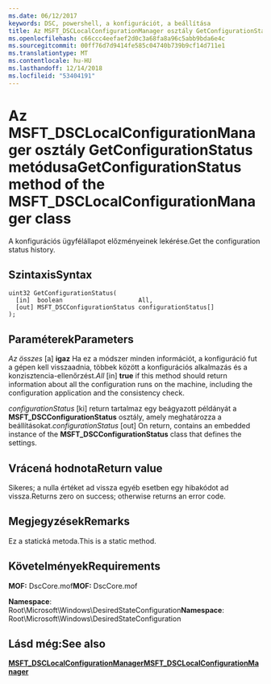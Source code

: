 ```yaml
---
ms.date: 06/12/2017
keywords: DSC, powershell, a konfigurációt, a beállítása
title: Az MSFT_DSCLocalConfigurationManager osztály GetConfigurationStatus metódusa
ms.openlocfilehash: c66ccc4eefaef2d0c3a68fa8a96c5abb9bda6e4c
ms.sourcegitcommit: 00ff76d7d9414fe585c04740b739b9cf14d711e1
ms.translationtype: MT
ms.contentlocale: hu-HU
ms.lasthandoff: 12/14/2018
ms.locfileid: "53404191"
---
```

# <a name="getconfigurationstatus-method-of-the-msftdsclocalconfigurationmanager-class"></a><span data-ttu-id="92218-103">Az MSFT_DSCLocalConfigurationManager osztály GetConfigurationStatus metódusa</span><span class="sxs-lookup"><span data-stu-id="92218-103">GetConfigurationStatus method of the MSFT_DSCLocalConfigurationManager class</span></span>

<span data-ttu-id="92218-104">A konfigurációs ügyfélállapot előzményeinek lekérése.</span><span class="sxs-lookup"><span data-stu-id="92218-104">Get the configuration status history.</span></span>

## <a name="syntax"></a><span data-ttu-id="92218-105">Szintaxis</span><span class="sxs-lookup"><span data-stu-id="92218-105">Syntax</span></span>

```mof
uint32 GetConfigurationStatus(
  [in]  boolean                     All,
  [out] MSFT_DSCConfigurationStatus configurationStatus[]
);
```

## <a name="parameters"></a><span data-ttu-id="92218-106">Paraméterek</span><span class="sxs-lookup"><span data-stu-id="92218-106">Parameters</span></span>

<span data-ttu-id="92218-107">*Az összes* \[a\] **igaz** Ha ez a módszer minden információt, a konfiguráció fut a gépen kell visszaadnia, többek között a konfigurációs alkalmazás és a konzisztencia-ellenőrzést.</span><span class="sxs-lookup"><span data-stu-id="92218-107">*All* \[in\] **true** if this method should return information about all the configuration runs on the machine, including the configuration application and the consistency check.</span></span>

<span data-ttu-id="92218-108">*configurationStatus* \[ki\] return tartalmaz egy beágyazott példányát a **MSFT_DSCConfigurationStatus** osztály, amely meghatározza a beállításokat.</span><span class="sxs-lookup"><span data-stu-id="92218-108">*configurationStatus* \[out\] On return, contains an embedded instance of the **MSFT_DSCConfigurationStatus** class that defines the settings.</span></span>

## <a name="return-value"></a><span data-ttu-id="92218-109">Vrácená hodnota</span><span class="sxs-lookup"><span data-stu-id="92218-109">Return value</span></span>

<span data-ttu-id="92218-110">Sikeres; a nulla értéket ad vissza egyéb esetben egy hibakódot ad vissza.</span><span class="sxs-lookup"><span data-stu-id="92218-110">Returns zero on success; otherwise returns an error code.</span></span>

## <a name="remarks"></a><span data-ttu-id="92218-111">Megjegyzések</span><span class="sxs-lookup"><span data-stu-id="92218-111">Remarks</span></span>

<span data-ttu-id="92218-112">Ez a statická metoda.</span><span class="sxs-lookup"><span data-stu-id="92218-112">This is a static method.</span></span>

## <a name="requirements"></a><span data-ttu-id="92218-113">Követelmények</span><span class="sxs-lookup"><span data-stu-id="92218-113">Requirements</span></span>

<span data-ttu-id="92218-114">**MOF:** DscCore.mof</span><span class="sxs-lookup"><span data-stu-id="92218-114">**MOF:** DscCore.mof</span></span>

<span data-ttu-id="92218-115">**Namespace**: Root\Microsoft\Windows\DesiredStateConfiguration</span><span class="sxs-lookup"><span data-stu-id="92218-115">**Namespace**: Root\Microsoft\Windows\DesiredStateConfiguration</span></span>

## <a name="see-also"></a><span data-ttu-id="92218-116">Lásd még:</span><span class="sxs-lookup"><span data-stu-id="92218-116">See also</span></span>

[<span data-ttu-id="92218-117">**MSFT_DSCLocalConfigurationManager**</span><span class="sxs-lookup"><span data-stu-id="92218-117">**MSFT_DSCLocalConfigurationManager**</span></span>](msft-dsclocalconfigurationmanager.md)